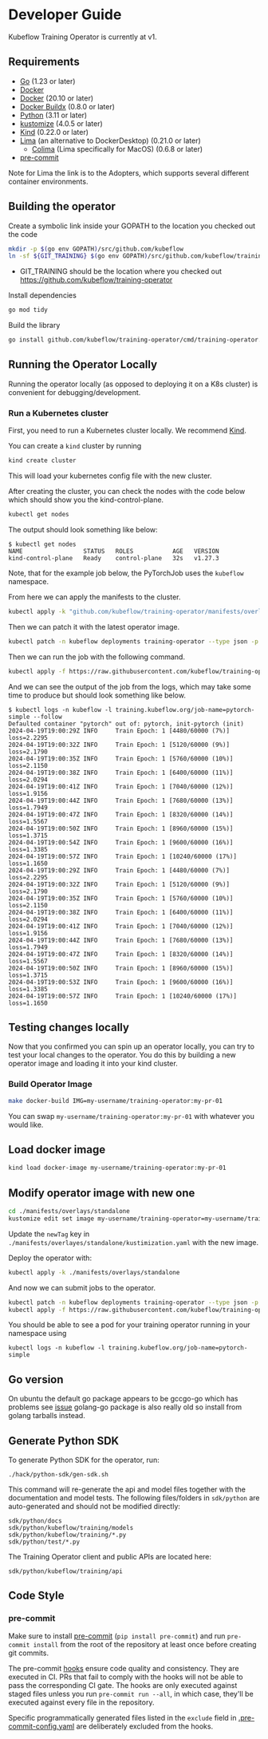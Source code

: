 # Developer Guide

Kubeflow Training Operator is currently at v1.

## Requirements

- [Go](https://golang.org/) (1.23 or later)
- [Docker](https://docs.docker.com/)
- [Docker](https://docs.docker.com/) (20.10 or later)
- [Docker Buildx](https://docs.docker.com/build/buildx/) (0.8.0 or later)
- [Python](https://www.python.org/) (3.11 or later)
- [kustomize](https://kustomize.io/) (4.0.5 or later)
- [Kind](https://kind.sigs.k8s.io/) (0.22.0 or later)
- [Lima](https://github.com/lima-vm/lima?tab=readme-ov-file#adopters) (an alternative to DockerDesktop) (0.21.0 or later)
  - [Colima](https://github.com/abiosoft/colima) (Lima specifically for MacOS) (0.6.8 or later)
- [pre-commit](https://pre-commit.com/)

Note for Lima the link is to the Adopters, which supports several different container environments.

## Building the operator

Create a symbolic link inside your GOPATH to the location you checked out the code

```sh
mkdir -p $(go env GOPATH)/src/github.com/kubeflow
ln -sf ${GIT_TRAINING} $(go env GOPATH)/src/github.com/kubeflow/training-operator
```

- GIT_TRAINING should be the location where you checked out https://github.com/kubeflow/training-operator

Install dependencies

```sh
go mod tidy
```

Build the library

```sh
go install github.com/kubeflow/training-operator/cmd/training-operator.v1
```

## Running the Operator Locally

Running the operator locally (as opposed to deploying it on a K8s cluster) is convenient for debugging/development.

### Run a Kubernetes cluster

First, you need to run a Kubernetes cluster locally. We recommend [Kind](https://kind.sigs.k8s.io).

You can create a `kind` cluster by running
```sh
kind create cluster
```
This will load your kubernetes config file with the new cluster.

After creating the cluster, you can check the nodes with the code below which should show you the kind-control-plane.
```sh
kubectl get nodes
```
The output should look something like below:
```
$ kubectl get nodes
NAME                 STATUS   ROLES           AGE   VERSION
kind-control-plane   Ready    control-plane   32s   v1.27.3
```
Note, that for the example job below, the PyTorchJob uses the `kubeflow` namespace.

From here we can apply the manifests to the cluster.
```sh
kubectl apply -k "github.com/kubeflow/training-operator/manifests/overlays/standalone"
```

Then we can patch it with the latest operator image.
```sh
kubectl patch -n kubeflow deployments training-operator --type json -p '[{"op": "replace", "path": "/spec/template/spec/containers/0/image", "value": "kubeflow/training-operator:latest"}]'
```
Then we can run the job with the following command.

```sh
kubectl apply -f https://raw.githubusercontent.com/kubeflow/training-operator/master/examples/pytorch/simple.yaml
```
And we can see the output of the job from the logs, which may take some time to produce but should look something like below.
```
$ kubectl logs -n kubeflow -l training.kubeflow.org/job-name=pytorch-simple --follow
Defaulted container "pytorch" out of: pytorch, init-pytorch (init)
2024-04-19T19:00:29Z INFO     Train Epoch: 1 [4480/60000 (7%)]	loss=2.2295
2024-04-19T19:00:32Z INFO     Train Epoch: 1 [5120/60000 (9%)]	loss=2.1790
2024-04-19T19:00:35Z INFO     Train Epoch: 1 [5760/60000 (10%)]	loss=2.1150
2024-04-19T19:00:38Z INFO     Train Epoch: 1 [6400/60000 (11%)]	loss=2.0294
2024-04-19T19:00:41Z INFO     Train Epoch: 1 [7040/60000 (12%)]	loss=1.9156
2024-04-19T19:00:44Z INFO     Train Epoch: 1 [7680/60000 (13%)]	loss=1.7949
2024-04-19T19:00:47Z INFO     Train Epoch: 1 [8320/60000 (14%)]	loss=1.5567
2024-04-19T19:00:50Z INFO     Train Epoch: 1 [8960/60000 (15%)]	loss=1.3715
2024-04-19T19:00:54Z INFO     Train Epoch: 1 [9600/60000 (16%)]	loss=1.3385
2024-04-19T19:00:57Z INFO     Train Epoch: 1 [10240/60000 (17%)]	loss=1.1650
2024-04-19T19:00:29Z INFO     Train Epoch: 1 [4480/60000 (7%)]	loss=2.2295
2024-04-19T19:00:32Z INFO     Train Epoch: 1 [5120/60000 (9%)]	loss=2.1790
2024-04-19T19:00:35Z INFO     Train Epoch: 1 [5760/60000 (10%)]	loss=2.1150
2024-04-19T19:00:38Z INFO     Train Epoch: 1 [6400/60000 (11%)]	loss=2.0294
2024-04-19T19:00:41Z INFO     Train Epoch: 1 [7040/60000 (12%)]	loss=1.9156
2024-04-19T19:00:44Z INFO     Train Epoch: 1 [7680/60000 (13%)]	loss=1.7949
2024-04-19T19:00:47Z INFO     Train Epoch: 1 [8320/60000 (14%)]	loss=1.5567
2024-04-19T19:00:50Z INFO     Train Epoch: 1 [8960/60000 (15%)]	loss=1.3715
2024-04-19T19:00:53Z INFO     Train Epoch: 1 [9600/60000 (16%)]	loss=1.3385
2024-04-19T19:00:57Z INFO     Train Epoch: 1 [10240/60000 (17%)]	loss=1.1650
```

## Testing changes locally

Now that you confirmed you can spin up an operator locally, you can try to test your local changes to the operator.
You do this by building a new operator image and loading it into your kind cluster.

### Build Operator Image
```sh
make docker-build IMG=my-username/training-operator:my-pr-01
```
You can swap `my-username/training-operator:my-pr-01` with whatever you would like.

## Load docker image
```sh
kind load docker-image my-username/training-operator:my-pr-01
```

## Modify operator image with new one

```sh
cd ./manifests/overlays/standalone
kustomize edit set image my-username/training-operator=my-username/training-operator:my-pr-01
```
Update the `newTag` key in `./manifests/overlayes/standalone/kustimization.yaml` with the new image.

Deploy the operator with:
```sh
kubectl apply -k ./manifests/overlays/standalone
```
And now we can submit jobs to the operator.
```sh
kubectl patch -n kubeflow deployments training-operator --type json -p '[{"op": "replace", "path": "/spec/template/spec/containers/0/image", "value": "my-username/training-operator:my-pr-01"}]'
kubectl apply -f https://raw.githubusercontent.com/kubeflow/training-operator/master/examples/pytorch/simple.yaml
```
You should be able to see a pod for your training operator running in your namespace using
```
kubectl logs -n kubeflow -l training.kubeflow.org/job-name=pytorch-simple
```
## Go version

On ubuntu the default go package appears to be gccgo-go which has problems see [issue](https://github.com/golang/go/issues/15429) golang-go package is also really old so install from golang tarballs instead.

## Generate Python SDK

To generate Python SDK for the operator, run:

```
./hack/python-sdk/gen-sdk.sh
```

This command will re-generate the api and model files together with the documentation and model tests.
The following files/folders in `sdk/python` are auto-generated and should not be modified directly:

```
sdk/python/docs
sdk/python/kubeflow/training/models
sdk/python/kubeflow/training/*.py
sdk/python/test/*.py
```

The Training Operator client and public APIs are located here:

```
sdk/python/kubeflow/training/api
```

## Code Style

### pre-commit

Make sure to install [pre-commit](https://pre-commit.com/) (`pip install
pre-commit`) and run `pre-commit install` from the root of the repository at
least once before creating git commits.

The pre-commit [hooks](../../.pre-commit-config.yaml) ensure code quality and
consistency. They are executed in CI. PRs that fail to comply with the hooks
will not be able to pass the corresponding CI gate. The hooks are only executed
against staged files unless you run `pre-commit run --all`, in which case,
they'll be executed against every file in the repository.

Specific programmatically generated files listed in the `exclude` field in
[.pre-commit-config.yaml](../../.pre-commit-config.yaml) are deliberately
excluded from the hooks.
